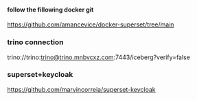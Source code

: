#### follow the fillowing docker git  

https://github.com/amancevice/docker-superset/tree/main


### trino connection

trino://trino:trino@trino.mnbvcxz.com:7443/iceberg?verify=false


### superset+keycloak

https://github.com/marvincorreia/superset-keycloak

